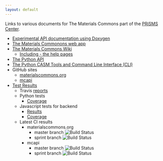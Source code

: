 ```yaml
---
layout: default
---
```


Links to various documents for The Materials Commons
part of the [PRiSMS Center](http://www.prisms-center.org/#/home).

* [Experimental API documentation using Doxygen](./doxygen-docs)
* [The Materials Commonons web app](https://materialscommons.org/)
* [The Materials Commons Wiki](https://github.com/materials-commons/materialscommons.org/wiki)
  * [Including - the help pages](https://github.com/materials-commons/materialscommons.org/wiki/Help)
* [The Python API](./python-api)
* [The Python CASM Tools and Command Line Interface (CLI)](./python-casm)
* GitHub sites
  * [materialscommons.org](https://github.com/materials-commons/materialscommons.org)
  * [mcapi](https://github.com/materials-commons/mcapi)
* [Test Results](./test-results)
  * Travis [reports](https://travis-ci.org/materials-commons)
  * Python tests
    * [Coverage](./test-results/coverage)
  * Javascript tests for backend
    * [Results](./test-results/backend/tests/mochawesome.html)
    * [Coverage](./test-results/backend/coverage/lcov-report)
  * Latest CI results
    * materialscommons.org
      * master branch ![Build Status](https://travis-ci.org/materials-commons/materialscommons.org.svg?branch=master)
      * sprint branch ![Build Status](https://travis-ci.org/materials-commons/materialscommons.org.svg?branch=sprint)
    * mcapi
      * master branch ![Build Status](https://travis-ci.org/materials-commons/mcapi.svg?branch=master)
      * sprint branch ![Build Status](https://travis-ci.org/materials-commons/mcapi.svg?branch=sprint)